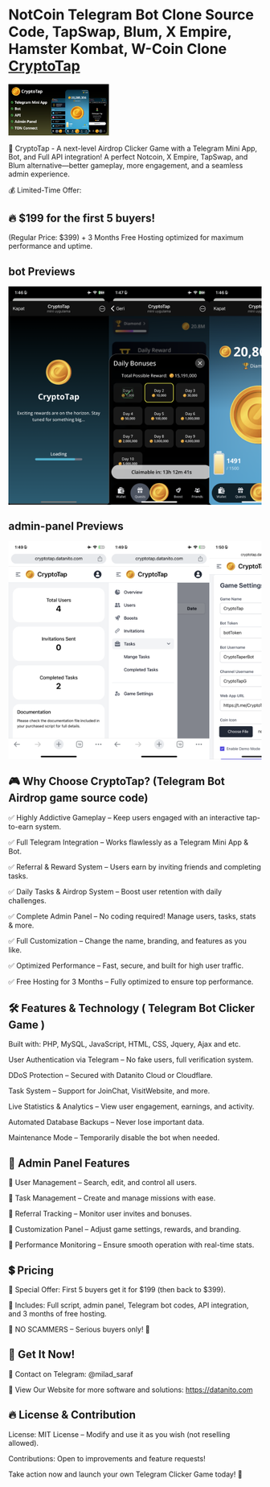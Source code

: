 # NotCoin Telegram Bot Clone Source Code, TapSwap, Blum, X Empire, Hamster Kombat, W-Coin Clone [CryptoTap](https://t.me/CryptoTaperBot)
  <img src="./src/cryptotap-banner.png" alt="Slide 1" width="200" height="auto">

🚀 CryptoTap - A next-level Airdrop Clicker Game with a Telegram Mini App, Bot, and Full API integration! A perfect Notcoin, X Empire, TapSwap, and Blum alternative—better gameplay, more engagement, and a seamless admin experience.

💰 Limited-Time Offer:

## 🔥 $199 for the first 5 buyers!

(Regular Price: $399) + 3 Months Free Hosting optimized for maximum performance and uptime.

## bot Previews
<div style="display: flex; overflow-x: auto;">
    <img src="./src/loading.PNG" alt="Slide 1" width="200" height="auto">
    <img src="./src/login-reward.PNG" alt="Slide 2" width="200" height="auto">
    <img src="./src/main.PNG" alt="Slide 3" width="200" height="auto">
    <img src="./src/friend.PNG" alt="Slide 4" width="200" height="auto">
    <img src="./src/league.PNG" alt="Slide 5" width="200" height="auto">
    <img src="./src/quests.PNG" alt="Slide 6" width="200" height="auto">
    <img src="./src/boost.PNG" alt="Slide 7" width="200" height="auto">
    <img src="./src/tap-upgrade.PNG" alt="Slide 8" width="200" height="auto">
    <img src="./src/ton-wallet.PNG" alt="Slide 9" width="200" height="auto">

</div>

## admin-panel Previews
<div style="display: flex; overflow-x: auto;">
  <img src="./src/overview.PNG" alt="Slide 1" width="200" height="auto">
  <img src="./src/dashboard-options.PNG" alt="Slide 2" width="200" height="auto">
  <img src="./src/game-settings.PNG" alt="Slide 3" width="200" height="auto">
  <img src="./src/manage-users.PNG" alt="Slide 4" width="200" height="auto">
  <img src="./src/manage-boosts.PNG" alt="Slide 4" width="200" height="auto">
</div>

## 🎮 Why Choose CryptoTap? (Telegram Bot Airdrop game source code)

✅ Highly Addictive Gameplay – Keep users engaged with an interactive tap-to-earn system.

✅ Full Telegram Integration – Works flawlessly as a Telegram Mini App & Bot.

✅ Referral & Reward System – Users earn by inviting friends and completing tasks.

✅ Daily Tasks & Airdrop System – Boost user retention with daily challenges.

✅ Complete Admin Panel – No coding required! Manage users, tasks, stats & more.

✅ Full Customization – Change the name, branding, and features as you like.

✅ Optimized Performance – Fast, secure, and built for high user traffic.

✅ Free Hosting for 3 Months – Fully optimized to ensure top performance.

## 🛠 Features & Technology ( Telegram Bot Clicker Game )

Built with: PHP, MySQL, JavaScript, HTML, CSS, Jquery, Ajax and etc.

User Authentication via Telegram – No fake users, full verification system.

DDoS Protection – Secured with Datanito Cloud or Cloudflare.

Task System – Support for JoinChat, VisitWebsite, and more.

Live Statistics & Analytics – View user engagement, earnings, and activity.

Automated Database Backups – Never lose important data.

Maintenance Mode – Temporarily disable the bot when needed.

## 📌 Admin Panel Features

🔹 User Management – Search, edit, and control all users.

🔹 Task Management – Create and manage missions with ease.

🔹 Referral Tracking – Monitor user invites and bonuses.

🔹 Customization Panel – Adjust game settings, rewards, and branding.

🔹 Performance Monitoring – Ensure smooth operation with real-time stats.

## 💲 Pricing

🎯 Special Offer: First 5 buyers get it for $199 (then back to $399).

💎 Includes: Full script, admin panel, Telegram bot codes, API integration, and 3 months of free hosting.

📛 NO SCAMMERS – Serious buyers only! 📛

## 🚀 Get It Now!

📩 Contact on Telegram: @milad_saraf

📢 View Our Website for more software and solutions: https://datanito.com

## 🔥 License & Contribution

License: MIT License – Modify and use it as you wish (not reselling allowed).

Contributions: Open to improvements and feature requests!

Take action now and launch your own Telegram Clicker Game today! 🚀
